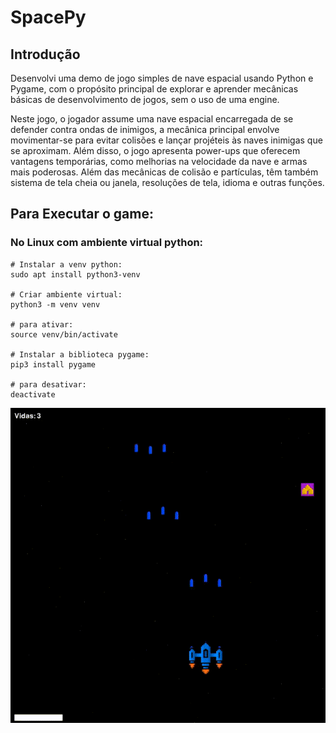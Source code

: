 # SpacePy

## Introdução

Desenvolvi uma demo de jogo simples de nave espacial usando Python e Pygame, com o propósito principal de explorar e aprender mecânicas básicas de desenvolvimento de jogos, sem o uso de uma engine.

Neste jogo, o jogador assume uma nave espacial encarregada de se defender contra ondas de inimigos, a mecânica principal envolve movimentar-se para evitar colisões e lançar projéteis às naves inimigas que se aproximam. Além disso, o jogo apresenta power-ups que oferecem vantagens temporárias, como melhorias na velocidade da nave e armas mais poderosas. Além das mecânicas de colisão e partículas, têm também sistema de tela cheia ou janela, resoluções de tela, idioma e outras funções.

## Para Executar o game:

### No Linux com ambiente virtual python:

    # Instalar a venv python:
    sudo apt install python3-venv
    
    # Criar ambiente virtual:
    python3 -m venv venv
    
    # para ativar:
    source venv/bin/activate

    # Instalar a biblioteca pygame:
    pip3 install pygame

    # para desativar:
    deactivate

![Gameplay](res/spacepy.GIF)

